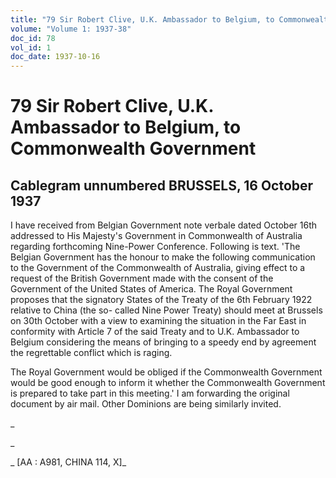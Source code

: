 ```yaml
---
title: "79 Sir Robert Clive, U.K. Ambassador to Belgium, to Commonwealth Government"
volume: "Volume 1: 1937-38"
doc_id: 78
vol_id: 1
doc_date: 1937-10-16
---
```


# 79 Sir Robert Clive, U.K. Ambassador to Belgium, to Commonwealth Government

## Cablegram unnumbered BRUSSELS, 16 October 1937

I have received from Belgian Government note verbale dated October 16th addressed to His Majesty's Government in Commonwealth of Australia regarding forthcoming Nine-Power Conference. Following is text. 'The Belgian Government has the honour to make the following communication to the Government of the Commonwealth of Australia, giving effect to a request of the British Government made with the consent of the Government of the United States of America. The Royal Government proposes that the signatory States of the Treaty of the 6th February 1922 relative to China (the so- called Nine Power Treaty) should meet at Brussels on 30th October with a view to examining the situation in the Far East in conformity with Article 7 of the said Treaty and to U.K. Ambassador to Belgium considering the means of bringing to a speedy end by agreement the regrettable conflict which is raging.

The Royal Government would be obliged if the Commonwealth Government would be good enough to inform it whether the Commonwealth Government is prepared to take part in this meeting.' I am forwarding the original document by air mail. Other Dominions are being similarly invited.

_

_

_ [AA : A981, CHINA 114, X]_
